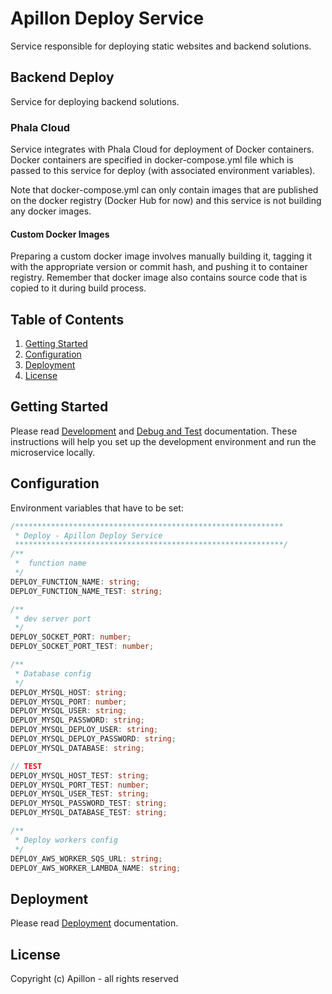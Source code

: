 # Apillon Deploy Service

Service responsible for deploying static websites and backend solutions.

## Backend Deploy

Service for deploying backend solutions.

### Phala Cloud

Service integrates with Phala Cloud for deployment of Docker containers.
Docker containers are specified in docker-compose.yml file which is passed to
this service for deploy (with associated environment variables).

Note that docker-compose.yml can only contain images that are published on the
docker registry (Docker Hub for now) and this service is not building any docker
images.

#### Custom Docker Images

Preparing a custom docker image involves manually building it, tagging it with
the appropriate version or commit hash, and pushing it to container registry.
Remember that docker image also contains source code that is copied to it during
build process.

## Table of Contents

1. [Getting Started](#getting-started)
2. [Configuration](#configuration)
3. [Deployment](#deployment)
4. [License](#license)

## Getting Started

Please read [Development](../../docs/development.md)
and [Debug and Test](../../docs/debug-and-test.md) documentation. These
instructions will help you set up the development environment and run the
microservice locally.

## Configuration

Environment variables that have to be set:

```ts
/************************************************************
 * Deploy - Apillon Deploy Service
 ************************************************************/
/**
 *  function name
 */
DEPLOY_FUNCTION_NAME: string;
DEPLOY_FUNCTION_NAME_TEST: string;

/**
 * dev server port
 */
DEPLOY_SOCKET_PORT: number;
DEPLOY_SOCKET_PORT_TEST: number;

/**
 * Database config
 */
DEPLOY_MYSQL_HOST: string;
DEPLOY_MYSQL_PORT: number;
DEPLOY_MYSQL_USER: string;
DEPLOY_MYSQL_PASSWORD: string;
DEPLOY_MYSQL_DEPLOY_USER: string;
DEPLOY_MYSQL_DEPLOY_PASSWORD: string;
DEPLOY_MYSQL_DATABASE: string;

// TEST
DEPLOY_MYSQL_HOST_TEST: string;
DEPLOY_MYSQL_PORT_TEST: number;
DEPLOY_MYSQL_USER_TEST: string;
DEPLOY_MYSQL_PASSWORD_TEST: string;
DEPLOY_MYSQL_DATABASE_TEST: string;

/**
 * Deploy workers config
 */
DEPLOY_AWS_WORKER_SQS_URL: string;
DEPLOY_AWS_WORKER_LAMBDA_NAME: string;
```

## Deployment

Please read [Deployment](../../docs/deployment.md) documentation.

## License

Copyright (c) Apillon - all rights reserved
